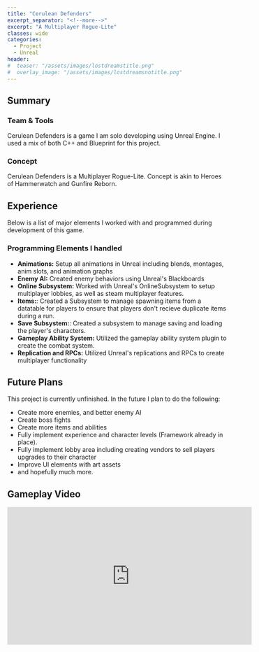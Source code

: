 ```yaml
---
title: "Cerulean Defenders"
excerpt_separator: "<!--more-->"
excerpt: "A Multiplayer Rogue-Lite"
classes: wide
categories:
  - Project
  - Unreal
header:
#  teaser: "/assets/images/lostdreamstitle.png"
#  overlay_image: "/assets/images/lostdreamsnotitle.png"
---
```

<h2>Summary</h2>
<h3>Team & Tools</h3>
<p>
Cerulean Defenders is a game I am solo developing using Unreal Engine. I used a mix of both C++ and Blueprint for this project.
</p>

<h3>Concept</h3>
<p>
Cerulean Defenders is a Multiplayer Rogue-Lite. Concept is akin to Heroes of Hammerwatch and Gunfire Reborn. 
</p>


<h2>Experience</h2>
<p> Below is a list of major elements I worked with and programmed during development of this game.
<h3>Programming Elements I handled</h3> 
<ul>
<li><b>Animations:</b> Setup all animations in Unreal including blends, montages, anim slots, and animation graphs</li>
<li><b>Enemy AI:</b> Created enemy behaviors using Unreal's Blackboards </li>
<li><b>Online Subsystem:</b> Worked with Unreal's OnlineSubsystem to setup multiplayer lobbies, as well as steam multiplayer features.</li>
<li><b>Items:</b>: Created a Subsystem to manage spawning items from a datatable for players to ensure that players don't recieve duplicate items during a run.</li>
<li><b>Save Subsystem:</b>: Created a subsystem to manage saving and loading the player's characters.</li>
<li><b>Gameplay Ability System:</b> Utilized the gameplay ability system plugin to create the combat system.</li>
<li><b>Replication and RPCs:</b> Utilized Unreal's replications and RPCs to create multiplayer functionality</li> 
</ul>

<h2>Future Plans</h2>
<p>
This project is currently unfinished. In the future I plan to do the following:
</p>
<ul>
<li>Create more enemies, and better enemy AI</li>
<li>Create boss fights</li>
<li>Create more items and abilities</li>
<li>Fully implement experience and character levels (Framework already in place).</li>
<li>Fully implement lobby area including creating vendors to sell players upgrades to their character</li>
<li>Improve UI elements with art assets</li>
<li>and hopefully much more.</li>
</ul>

<h2>Gameplay Video</h2>
<iframe width="560" height="315" src="https://www.youtube.com/embed/iftzmX_Rqp8" title="YouTube video player" frameborder="0" allow="accelerometer; autoplay; clipboard-write; encrypted-media; gyroscope; picture-in-picture" allowfullscreen></iframe>
